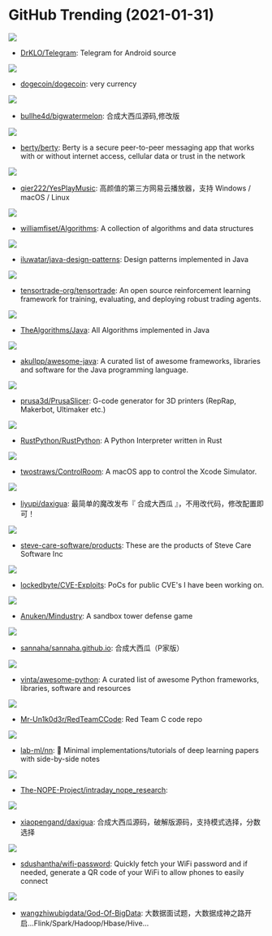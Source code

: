 # GitHub Trending (2021-01-31)

![](https://img.shields.io/badge/C%2B%2B-New%2030-green?style=flat-square&logo=appveyor)
- [DrKLO/Telegram](https://github.com/DrKLO/Telegram): Telegram for Android source

![](https://img.shields.io/badge/C%2B%2B-New%20307-green?style=flat-square&logo=appveyor)
- [dogecoin/dogecoin](https://github.com/dogecoin/dogecoin): very currency

![](https://img.shields.io/badge/JavaScript-New%20172-green?style=flat-square&logo=appveyor)
- [bullhe4d/bigwatermelon](https://github.com/bullhe4d/bigwatermelon): 合成大西瓜源码,修改版

![](https://img.shields.io/badge/Go-New%20880-green?style=flat-square&logo=appveyor)
- [berty/berty](https://github.com/berty/berty): Berty is a secure peer-to-peer messaging app that works with or without internet access, cellular data or trust in the network

![](https://img.shields.io/badge/Vue-New%20598-green?style=flat-square&logo=appveyor)
- [qier222/YesPlayMusic](https://github.com/qier222/YesPlayMusic): 高颜值的第三方网易云播放器，支持 Windows / macOS / Linux

![](https://img.shields.io/badge/Java-New%20323-green?style=flat-square&logo=appveyor)
- [williamfiset/Algorithms](https://github.com/williamfiset/Algorithms): A collection of algorithms and data structures

![](https://img.shields.io/badge/Java-New%20123-green?style=flat-square&logo=appveyor)
- [iluwatar/java-design-patterns](https://github.com/iluwatar/java-design-patterns): Design patterns implemented in Java

![](https://img.shields.io/badge/Python-New%2088-green?style=flat-square&logo=appveyor)
- [tensortrade-org/tensortrade](https://github.com/tensortrade-org/tensortrade): An open source reinforcement learning framework for training, evaluating, and deploying robust trading agents.

![](https://img.shields.io/badge/Java-New%20104-green?style=flat-square&logo=appveyor)
- [TheAlgorithms/Java](https://github.com/TheAlgorithms/Java): All Algorithms implemented in Java

![](https://img.shields.io/badge/none-New%2054-green?style=flat-square&logo=appveyor)
- [akullpp/awesome-java](https://github.com/akullpp/awesome-java): A curated list of awesome frameworks, libraries and software for the Java programming language.

![](https://img.shields.io/badge/C%2B%2B-New%207-green?style=flat-square&logo=appveyor)
- [prusa3d/PrusaSlicer](https://github.com/prusa3d/PrusaSlicer): G-code generator for 3D printers (RepRap, Makerbot, Ultimaker etc.)

![](https://img.shields.io/badge/Rust-New%2072-green?style=flat-square&logo=appveyor)
- [RustPython/RustPython](https://github.com/RustPython/RustPython): A Python Interpreter written in Rust

![](https://img.shields.io/badge/Swift-New%20208-green?style=flat-square&logo=appveyor)
- [twostraws/ControlRoom](https://github.com/twostraws/ControlRoom): A macOS app to control the Xcode Simulator.

![](https://img.shields.io/badge/JavaScript-New%20115-green?style=flat-square&logo=appveyor)
- [liyupi/daxigua](https://github.com/liyupi/daxigua): 最简单的魔改发布『 合成大西瓜 』，不用改代码，修改配置即可！

![](https://img.shields.io/badge/Go-New%2088-green?style=flat-square&logo=appveyor)
- [steve-care-software/products](https://github.com/steve-care-software/products): These are the products of Steve Care Software Inc

![](https://img.shields.io/badge/C-New%20178-green?style=flat-square&logo=appveyor)
- [lockedbyte/CVE-Exploits](https://github.com/lockedbyte/CVE-Exploits): PoCs for public CVE's I have been working on.

![](https://img.shields.io/badge/Java-New%2034-green?style=flat-square&logo=appveyor)
- [Anuken/Mindustry](https://github.com/Anuken/Mindustry): A sandbox tower defense game

![](https://img.shields.io/badge/JavaScript-New%2010-green?style=flat-square&logo=appveyor)
- [sannaha/sannaha.github.io](https://github.com/sannaha/sannaha.github.io): 合成大西瓜（P家版）

![](https://img.shields.io/badge/Python-New%20156-green?style=flat-square&logo=appveyor)
- [vinta/awesome-python](https://github.com/vinta/awesome-python): A curated list of awesome Python frameworks, libraries, software and resources

![](https://img.shields.io/badge/C-New%2082-green?style=flat-square&logo=appveyor)
- [Mr-Un1k0d3r/RedTeamCCode](https://github.com/Mr-Un1k0d3r/RedTeamCCode): Red Team C code repo

![](https://img.shields.io/badge/Jupyter%20Notebook-New%20121-green?style=flat-square&logo=appveyor)
- [lab-ml/nn](https://github.com/lab-ml/nn): 🧠 Minimal implementations/tutorials of deep learning papers with side-by-side notes

![](https://img.shields.io/badge/Python-New%207-green?style=flat-square&logo=appveyor)
- [The-NOPE-Project/intraday_nope_research](https://github.com/The-NOPE-Project/intraday_nope_research): 

![](https://img.shields.io/badge/JavaScript-New%2036-green?style=flat-square&logo=appveyor)
- [xiaopengand/daxigua](https://github.com/xiaopengand/daxigua): 合成大西瓜源码，破解版源码，支持模式选择，分数选择

![](https://img.shields.io/badge/Python-New%20227-green?style=flat-square&logo=appveyor)
- [sdushantha/wifi-password](https://github.com/sdushantha/wifi-password): Quickly fetch your WiFi password and if needed, generate a QR code of your WiFi to allow phones to easily connect

![](https://img.shields.io/badge/none-New%2035-green?style=flat-square&logo=appveyor)
- [wangzhiwubigdata/God-Of-BigData](https://github.com/wangzhiwubigdata/God-Of-BigData): 大数据面试题，大数据成神之路开启...Flink/Spark/Hadoop/Hbase/Hive...

